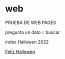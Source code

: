 # web
PRUEBA DE WEB PAGES
 
 
pregunta un dato :: buscar

index Hallowen 2022

<a href="hallowen.html">Feliz Hallowen</a>
